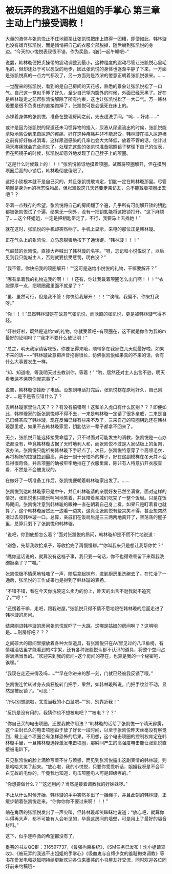 # 被玩弄的我逃不出姐姐的手掌心 第三章 主动上门接受调教！

大量的液体与张凯悦止不住地颤栗让张凯悦把床上搞得一团糟，即便如此，韩林璇也没有嫌弃张凯悦，而是悄悄把自己的衣服全部脱掉，随后躺到张凯悦的身边。“今天的小悦悦表现很不错，作为奖励，咱们一起午睡吧~”

说罢，韩林璇便把贞操带的震动调整到最小，这种程度的震动尽管让张凯悦心里毛毛的，但却还处于可以忍受的地步，因此张凯悦的身体也逐渐平静了下来，一方面是张凯悦真的一点力气都没了，另一方面则是浓浓的倦意正朝着张凯悦袭来。……

一觉醒来的张凯悦，看到的是自己房间的天花板，熟悉的景象让张凯悦松了一口气。自己这一觉似乎睡了好久，至少自己望向窗外的时候，外面已经天黑了。好在是韩林璇走之前帮张凯悦解除了所有拘束，这也让张凯悦松了一大口气。万一韩林璇要是很不负责任的直接跑掉了，张凯悦可是会饿死在床上的。

赤裸着身体的张凯悦，准备在整理房间之前，先去趟洗手间。“呜……好疼……”

或许是因为张凯悦的尿道还未习惯异物的插入，尿液从尿道流出的时候，张凯悦能清晰地感受到来自尿道的疼痛，好在这种疼痛并非不能忍受，韩林璇在插入尿道棒之前有好好做过消毒，这样尿道感染的几率也会大大降低，放着不管的话，估计过两天疼痛就会完全消失了。处理完这些的张凯悦准备照照镜子整理下自己的仪表，但在照镜子的时候，张凯悦却意外地发现了自己脖子上的项圈。

“这是什么时候戴上的！！！”张凯悦惊讶地摸着项圈，试图将项圈解开，但在摸到项圈后面的小锁后，韩林璇彻底傻眼了。

这把小锁根本就不是自己买的，并且张凯悦敢肯定，钥匙一定在韩林璇那里。尽管项圈是身为m的标志性物品，但张凯悦这几天还要走亲访友，总不能戴着项圈出去吧？？

带着一点残存的希望，张凯悦将自己的房间翻了个遍，几乎所有可能解开锁的钥匙都被张凯悦试了个遍，结果无一例外，没有一把钥匙能将这把锁打开。“这下麻烦了……这个坏姐姐，一定是把钥匙带走了，不行，我要马上去找她！”

就在这时，张凯悦的手机却突然响了。手机上显示，来电的那位正是韩林璇。

正在气头上的张凯悦，立马恶狠狠地按下了通话键。“韩林璇！！！”

气鼓鼓的张凯悦，直接大声喊出了韩林璇的名字。“呀，忘记和小悦悦说了，以后见到我只能喊主人，否则就要接受惩罚，明白没？”

“我不管，你快把我的项圈解开！”“这可是送给小悦悦的礼物，干嘛要解开？”

“哪有拿着我的礼物送我的啊！！！还有，你让我戴着项圈怎么出门啊！！！”“衣服穿厚一点，把项圈藏里面不就是了？”

“虽、虽然可行，但是我不管！你快给我解开！！！”“诶嘿，我偏不，你来打我呀。”

“你！！！”显然韩林璇是在故意气张凯悦，而耿直的张凯悦，更是被韩林璇气得不轻。

“好啦好啦，既然是送给m的礼物，你就受着吧~有项圈在，这不就是你作为我的m最好的证明吗？”“我才不要什么破证明！”

“总之，明天我家请客吃饭，你要记得来哦，顺带多在我家住几天就最好啦，如果不来的话~~~”韩林璇故意把声音拖得很长，仿佛张凯悦如果真的不来的话，会有什么大事要发生一样。

“知、知道啦，等我明天过去教训你，等着！” “哟，居然还对主人出言不逊，明天看我惩不惩罚你就完事了~”

说罢，韩林璇便挂断了电话。没想到电话打完后，张凯悦楞在原地好久，自己刚才……是不是答应错什么了？

去韩林璇家里住几天？？？有没有搞错啊！这和羊入虎口有什么区别？？？即便如此，韩林璇家的饭张凯悦却不得不去，一来是韩林璇一定请了很多亲戚，二来是自己已经答应了韩林璇，现在反悔已经有些来不及了，三来自己的项圈钥匙还在韩林璇那里呢，如果不去韩林璇家里，钥匙估计一辈子都拿不回来了。

无奈，张凯悦只能选择接受命运了，只不过面对可能发生的调教，张凯悦是一点办法都没有，毕竟韩林璇占据了天时地利人和，而张凯悦不过是人家砧板上的鱼肉，没办法，张凯悦只能祈祷韩林璇下手轻点了。次日，张凯悦特意穿了个高领毛衣，再将棉袄的拉链拉到最高，弄出一副十分怕冷的样子，好在这副模样在冬天并不会显得很奇怪，并且项圈的确被牢牢地挡在了衣服里面，除非有人特意扒开衣服查看，不然是不会被发现的。

在做好了一切准备工作后，张凯悦便朝着韩林璇家出发了。……

张凯悦到达韩林璇家已是中午，并且韩林璇请的亲朋好友已然坐满堂，面对这样的情况，张凯悦也只能乐呵呵地笑着，并且陪着亲戚们吃完了一整个饭局。只是在饭局期间，张凯悦注意到韩林璇的眼神一直在朝着自己身上看，如果只是盯着看也就算了，这个韩林璇居然还一边看一边笑，这真让张凯悦有些哭笑不得，甚至想突然凑过去咬韩林璇一口。总算，亲戚们在饭局后是三三两两地离开了，空荡荡的屋子里，总算只剩下了张凯悦和韩林璇。

“说吧，你到底想怎么着？”面对张凯悦的质问，韩林璇却是不慌不忙地说道：

“别急，先帮我收拾桌子，等收拾完了再慢慢聊。”“你叫我来只是想让我帮你忙？”

“瞧你这话说的，就算没有这档子事，我只要一句话，你不也得乖乖留下来帮我洗碗擦桌子？”“嘁。”

张凯悦极不情愿地轻嗤了一声，随后拿起抹布，进到厨房里洗碗去了。在忙活了一通后，张凯悦的工作成果也是得到了韩林璇的表扬。

“不错不错，看在今天你洗碗这么卖力的份上，昨天的出言不逊我就不追究了。”“哼！”

“还愣着干嘛，走吧，跟我进屋。”张凯悦只得不情不愿地跟在韩林璇的后面走进了韩林璇的房间。

结果刚进韩林璇的房间张凯悦就吓了一大跳。这哪是姑娘的房间啊？？这明明是……刑房好吧？？？

之间硕大的房间里摆放着各种大型道具，有张凯悦只在AV里见过的八爪鱼椅，有情趣酒店里才能看到的X字架，还有各种张凯悦认都不认识的道具，将整个空间占得满满当当的。“欢迎来到我的房间~这个房间的存在，也算是我的一个秘密吧，诶嘿。”

“我现在走还来得及吗……”“早在你进来的那一刻，门就已经被我反锁了哦。”

张凯悦连忙转过身去疯狂旋转门把手，果然，如韩林璇所说，门把手纹丝不动，显然是被反锁了。“可恶！”

“所以别想跑啦，乖乖当我的小白鼠吧~”“别、别靠近我！”

“反抗是没有用的，我猜你也不想被电吧？”“被电？？？”

“你自己买的电击项圈，还要我教你用法？”韩林璇的话给了张凯悦一个晴天霹雳，这个尘封已久的电击项圈由于放了好长一段时间，以至于张凯悦昨天丝毫没有察觉到，戴上这个项圈会有怎样恐怖的后果。不用想，这个电击项圈的控制权肯定在韩林璇手里，一旦韩林璇选择激发电击项圈，那瞬间产生的高强度电击能让张凯悦直接被电趴下。

只见张凯悦的脸上满脸写着不甘与愤懑，而见到张凯悦露出这副表情的韩林璇，则是哈哈大笑了起来。“放心啦，我的小悦悦，只要你乖乖听话，姐姐我呀是不会平白无故的电你的，毕竟我也知道，电击项圈电人可是超级疼的。”

“你想要做什么？”“这还用问？当然是接着调教我的好妹妹啰。”

不止从什么时候开始，韩林璇的手中突然多出了一捆绳子，并且此刻的韩林璇，正缓步朝着张凯悦走来。“你你你你不要过来啊！！！”

缩在角落的张凯悦发出了一声尖叫，但韩林璇却笑眯眯地说道：“放心吧，就算你叫得再大声，都不可能有人会听见的，毕竟这房间的墙壁，可是用上了最好的隔音材料。”

这下，似乎连呼救的希望都没有了。


墨芸的书友QQ群：316597737，《最强拘束系统》、《SM任务已发布！沈小姐请查收》、《被玩弄的我逃不出姐姐的手掌心》《吸血鬼与自缚少女的羞耻拘束调教》等书在爱发电和妖狐吧持续更新欢迎各位来墨芸的小书屋友好交流，同时欢迎各位同好前来约稿哦~

